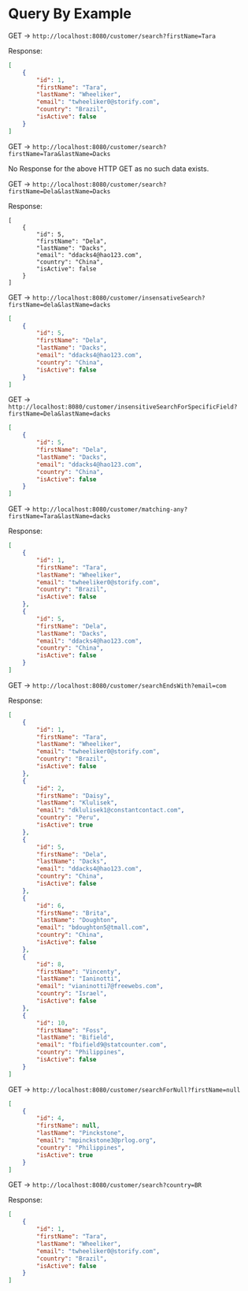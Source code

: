 # Query By Example

GET -> `http://localhost:8080/customer/search?firstName=Tara`

Response:

```json
[
    {
        "id": 1,
        "firstName": "Tara",
        "lastName": "Wheeliker",
        "email": "twheeliker0@storify.com",
        "country": "Brazil",
        "isActive": false
    }
]
```

GET -> `http://localhost:8080/customer/search?firstName=Tara&lastName=Dacks`

No Response for the above HTTP GET as no such data exists.

GET -> `http://localhost:8080/customer/search?firstName=Dela&lastName=Dacks`

Response:

```
[
    {
        "id": 5,
        "firstName": "Dela",
        "lastName": "Dacks",
        "email": "ddacks4@hao123.com",
        "country": "China",
        "isActive": false
    }
]
```

GET -> `http://localhost:8080/customer/insensativeSearch?firstName=dela&lastName=dacks`

```json
[
    {
        "id": 5,
        "firstName": "Dela",
        "lastName": "Dacks",
        "email": "ddacks4@hao123.com",
        "country": "China",
        "isActive": false
    }
]
```

GET -> `http://localhost:8080/customer/insensitiveSearchForSpecificField?firstName=Dela&lastName=dacks`

```json
[
    {
        "id": 5,
        "firstName": "Dela",
        "lastName": "Dacks",
        "email": "ddacks4@hao123.com",
        "country": "China",
        "isActive": false
    }
]
```

GET -> `http://localhost:8080/customer/matching-any?firstName=Tara&lastName=dacks`

Response:

```json
[
    {
        "id": 1,
        "firstName": "Tara",
        "lastName": "Wheeliker",
        "email": "twheeliker0@storify.com",
        "country": "Brazil",
        "isActive": false
    },
    {
        "id": 5,
        "firstName": "Dela",
        "lastName": "Dacks",
        "email": "ddacks4@hao123.com",
        "country": "China",
        "isActive": false
    }
]
```

GET -> `http://localhost:8080/customer/searchEndsWith?email=com`

Response:

```json
[
    {
        "id": 1,
        "firstName": "Tara",
        "lastName": "Wheeliker",
        "email": "twheeliker0@storify.com",
        "country": "Brazil",
        "isActive": false
    },
    {
        "id": 2,
        "firstName": "Daisy",
        "lastName": "Klulisek",
        "email": "dklulisek1@constantcontact.com",
        "country": "Peru",
        "isActive": true
    },
    {
        "id": 5,
        "firstName": "Dela",
        "lastName": "Dacks",
        "email": "ddacks4@hao123.com",
        "country": "China",
        "isActive": false
    },
    {
        "id": 6,
        "firstName": "Brita",
        "lastName": "Doughton",
        "email": "bdoughton5@tmall.com",
        "country": "China",
        "isActive": false
    },
    {
        "id": 8,
        "firstName": "Vincenty",
        "lastName": "Ianinotti",
        "email": "vianinotti7@freewebs.com",
        "country": "Israel",
        "isActive": false
    },
    {
        "id": 10,
        "firstName": "Foss",
        "lastName": "Bifield",
        "email": "fbifield9@statcounter.com",
        "country": "Philippines",
        "isActive": false
    }
]
```

GET -> `http://localhost:8080/customer/searchForNull?firstName=null`

```json
[
    {
        "id": 4,
        "firstName": null,
        "lastName": "Pinckstone",
        "email": "mpinckstone3@prlog.org",
        "country": "Philippines",
        "isActive": true
    }
]
```
GET -> `http://localhost:8080/customer/search?country=BR`

Response:

```json
[
    {
        "id": 1,
        "firstName": "Tara",
        "lastName": "Wheeliker",
        "email": "twheeliker0@storify.com",
        "country": "Brazil",
        "isActive": false
    }
]
```
